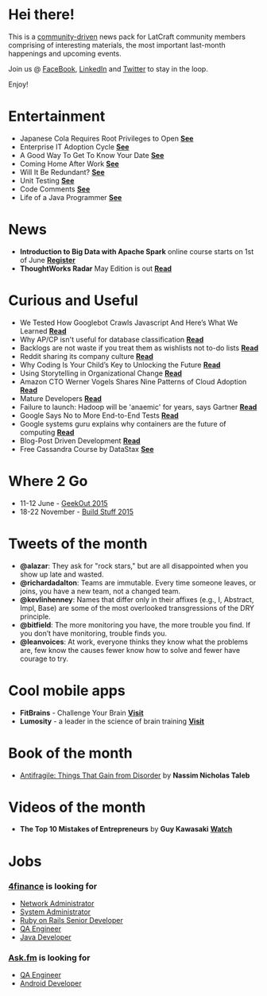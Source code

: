 
# Hei there!

This is a [community-driven](https://github.com/latcraft/digest) news pack for LatCraft community members comprising of interesting materials, the most important last-month happenings and upcoming events. 

Join us @ [FaceBook](https://www.facebook.com/groups/latcraft/), [LinkedIn](https://www.linkedin.com/groups/LatCraft-8187430) and [Twitter](https://twitter.com/latcraft) to stay in the loop.

Enjoy!

# Entertainment 
* Japanese Cola Requires Root Privileges to Open [**See**](http://i.imgur.com/PnfPk6F.jpg)
* Enterprise IT Adoption Cycle [**See**](http://2.bp.blogspot.com/-UEhN69ZnqYg/T_Lcspl8FGI/AAAAAAAAAIo/CoWvckFcVMw/s1600/Screen+Shot+2012-07-03+at+12.50.32.png)
* A Good Way To Get To Know Your Date [**See**](http://www.humoar.com/wp-content/uploads/2015/02/a-good-way-to-get-to-know-your-date.jpg)
* Coming Home After Work [**See**](http://devopsreactions.tumblr.com/post/116986728409/coming-home-after-work)
* Will It Be Redundant? [**See**](http://devopsreactions.tumblr.com/post/116911570154/will-it-be-redundant)
* Unit Testing [**See**](http://devopsreactions.tumblr.com/post/118852143728/unit-testing)
* Code Comments [**See**](https://pbs.twimg.com/media/CFjhpkHWEAACwZM.jpg)
* Life of a Java Programmer [**See**](https://pbs.twimg.com/media/CFeH_8sWMAAgqaW.png)


# News

* **Introduction to Big Data with Apache Spark** online course starts on 1st of June [**Register**](https://www.edx.org/course/introduction-big-data-apache-spark-uc-berkeleyx-cs100-1x)
* **ThoughtWorks Radar** May Edition is out [**Read**](http://ej.uz/radarins)

# Curious and Useful
* We Tested How Googlebot Crawls Javascript And Here’s What We Learned
 [**Read**](http://searchengineland.com/tested-googlebot-crawls-javascript-heres-learned-220157)
* Why AP/CP isn't useful for database classification [**Read**](https://martin.kleppmann.com/2015/05/11/please-stop-calling-databases-cp-or-ap.html)
* Backlogs are not waste if you treat them as wishlists not to-do lists [**Read**](http://noop.nl/2015/05/backlogs-are-not-waste.html)
* Reddit sharing its company culture [**Read**](http://www.redditblog.com/2015/05/were-sharing-our-companys-core-values.html)
* Why Coding Is Your Child’s Key to Unlocking the Future [**Read**](http://www.wsj.com/articles/why-coding-is-your-childs-key-to-unlocking-the-future-1430080118?KEYWORDS%3Fmod=e2fb)
* Using Storytelling in Organizational Change [**Read**](http://www.infoq.com/articles/storytelling-organizational-change)
* Amazon CTO Werner Vogels Shares Nine Patterns of Cloud Adoption [**Read**](http://www.infoq.com/news/2015/04/vogels-patterns-cloud-adoption)
* Mature Developers [**Read**](http://squeakyvessel.com/2015/05/12/mature-developers/)
* Failure to launch: Hadoop will be 'anaemic' for years, says Gartner [**Read**](http://www.theregister.co.uk/2015/05/13/hadoop_two_years_of_anaemia/?mt=1431807053422)
* Google Says No to More End-to-End Tests [**Read**](http://googletesting.blogspot.co.uk/2015/04/just-say-no-to-more-end-to-end-tests.html)
* Google systems guru explains why containers are the future of computing [**Read**](https://medium.com/s-c-a-l-e/google-systems-guru-explains-why-containers-are-the-future-of-computing-87922af2cf95)
* Blog-Post Driven Development [**Read**](http://blog.estimote.com/post/119525082855/user-stories-on-steroids-how-estimote-uses-blog)
* Free Cassandra Course by DataStax [**See**](https://academy.datastax.com/courses/)


# Where 2 Go
* 11-12 June - [GeekOut 2015](http://2015.geekout.ee) 
* 18-22 November - [Build Stuff 2015](http://buildstuff.lt)



# Tweets of the month

* **@alazar**: They ask for "rock stars," but are all disappointed when you show up late and wasted.
* **@richardadalton**: Teams are immutable. Every time someone leaves, or joins, you have a new team, not a changed team.
* **@kevlinhenney**: Names that differ only in their affixes (e.g., I, Abstract, Impl, Base) are some of the most overlooked transgressions of the DRY principle.
* **@bitfield**: The more monitoring you have, the more trouble you find. If you don’t have monitoring, trouble finds you.
* **@leanvoices**: At work, everyone thinks they know what the problems are, few know the causes fewer know how to solve and fewer have courage to try.

# Cool mobile apps
* **FitBrains** - Challenge Your Brain [**Visit**](http://www.fitbrains.com)
* **Lumosity** - a leader in the science of brain training [**Visit**](http://www.lumosity.com/)


# Book of the month
* [Antifragile: Things That Gain from Disorder](http://www.amazon.com/Antifragile-Things-That-Disorder-Incerto/dp/0812979680) by **Nassim Nicholas Taleb**


# Videos of the month
* **The Top 10 Mistakes of Entrepreneurs** by **Guy Kawasaki** [**Watch**](https://www.youtube.com/watch?v=Oe5c9KK3ZIs)


# Jobs

### [**4finance**](http://www.4financeit.com) is looking for
- [Network Administrator](https://4finance.recruiterbox.com/jobs/fk0h17l/)
- [System Administrator](https://4finance.recruiterbox.com/jobs/fk0h17o/)
- [Ruby on Rails Senior Developer](https://4finance.recruiterbox.com/jobs/fk0hmik/)
- [QA Engineer](https://4finance.recruiterbox.com/jobs/fk0h6yw/)
- [Java Developer](https://4finance.recruiterbox.com/jobs/fk0y2g)

### [**Ask.fm**](http://www.ask.fm) is looking for
- [QA Engineer](http://www.likeit.lv/job/askfm/qa-engineer/3648/)
- [Android Developer](http://www.likeit.lv/job/askfm/android-developer/3659/)